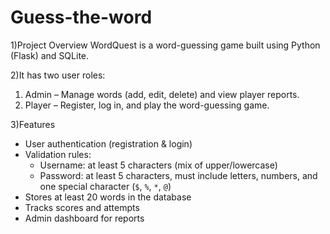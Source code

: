 # Guess-the-word


1)Project Overview
WordQuest is a word-guessing game built using Python (Flask) and SQLite.  

2)It has two user roles:
1. Admin – Manage words (add, edit, delete) and view player reports.  
2. Player – Register, log in, and play the word-guessing game.

3)Features
- User authentication (registration & login)  
- Validation rules:  
  - Username: at least 5 characters (mix of upper/lowercase)  
  - Password: at least 5 characters, must include letters, numbers, and one special character (`$`, `%`, `*`, `@`)  
- Stores at least 20 words in the database  
- Tracks scores and attempts  
- Admin dashboard for reports  
  
